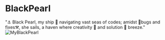 # BlackPearl
"⚓️ Black Pearl, my ship 🚢 navigating vast seas of codes; amidst 🐛bugs and fixes⚒️, she sails, a haven where creativity 🌊 and solution 🧭 breeze."
![MyBlackPearl](https://github.com/brinth/BlackPearl/assets/10349773/7b6e8ff2-d310-4b4a-a45c-00a610850c9f)
